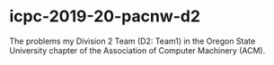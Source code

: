 # icpc-2019-20-pacnw-d2
The problems my Division 2 Team (D2: Team1) in the Oregon State University chapter of the Association of Computer Machinery (ACM).
